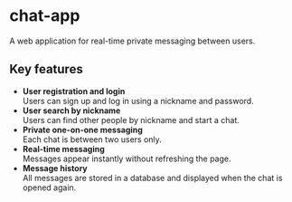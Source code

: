 # chat-app

A web application for real-time private messaging between users.

## Key features

- **User registration and login**  
  Users can sign up and log in using a nickname and password.
- **User search by nickname**  
  Users can find other people by nickname and start a chat.
- **Private one-on-one messaging**  
  Each chat is between two users only.
- **Real-time messaging**  
  Messages appear instantly without refreshing the page.
- **Message history**  
  All messages are stored in a database and displayed when the chat is opened again.
